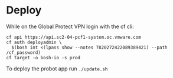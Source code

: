 #

# Deploy

While on the Global Protect VPN login with the cf cli:
```
cf api https://api.sc2-04-pcf1-system.oc.vmware.com
cf auth deployadmin \
  $(bosh int <(lpass show --notes 7820272422089389421) --path /cf_password)
cf target -o bosh-io -s prod
```

To deploy the probot app run `./update.sh`
